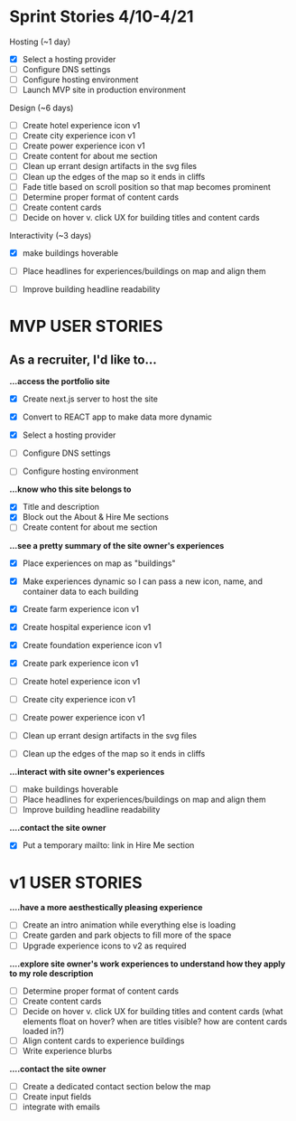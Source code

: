 # Sprint Stories 4/10-4/21
Hosting (~1 day)
- [x] Select a hosting provider
- [ ] Configure DNS settings
- [ ] Configure hosting environment
- [ ] Launch MVP site in production environment

Design (~6 days)
- [ ] Create hotel experience icon v1
- [ ] Create city experience icon v1
- [ ] Create power experience icon v1
- [ ] Create content for about me section
- [ ] Clean up errant design artifacts in the svg files
- [ ] Clean up the edges of the map so it ends in cliffs
- [ ] Fade title based on scroll position so that map becomes prominent
- [ ] Determine proper format of content cards 
- [ ] Create content cards
- [ ] Decide on hover v. click UX for building titles and content cards 

Interactivity (~3 days)
- [x] make buildings hoverable
- [ ] Place headlines for experiences/buildings on map and align them
- [ ] Improve building headline readability


# MVP USER STORIES
## As a recruiter, I'd like to...
**...access the portfolio site**
- [x] Create next.js server to host the site
- [x] Convert to REACT app to make data more dynamic
- [x] Select a hosting provider
- [ ] Configure DNS settings
- [ ] Configure hosting environment


**...know who this site belongs to** 
- [x] Title and description
- [x] Block out the About & Hire Me sections
- [ ] Create content for about me section

**...see a pretty summary of the site owner's experiences**
- [x] Place experiences on map as "buildings"
- [x] Make experiences dynamic so I can pass a new icon, name, and container data to each building
- [x] Create farm experience icon v1
- [x] Create hospital experience icon v1
- [x] Create foundation experience icon v1
- [x] Create park experience icon v1
- [ ] Create hotel experience icon v1
- [ ] Create city experience icon v1
- [ ] Create power experience icon v1
- [ ] Clean up errant design artifacts in the svg files
- [ ] Clean up the edges of the map so it ends in cliffs


**...interact with site owner's experiences**
- [ ] make buildings hoverable
- [ ] Place headlines for experiences/buildings on map and align them
- [ ] Improve building headline readability

**....contact the site owner**
- [x] Put a temporary mailto: link in Hire Me section


# v1 USER STORIES
**....have a more aesthestically pleasing experience**

- [ ] Create an intro animation while everything else is loading
- [ ] Create garden and park objects to fill more of the space
- [ ] Upgrade experience icons to v2 as required

**....explore site owner's work experiences to understand how they apply to my role description**
- [ ] Determine proper format of content cards 
- [ ] Create content cards
- [ ] Decide on hover v. click UX for building titles and content cards 
    (what elements float on hover? when are titles visible? how are content cards loaded in?)
- [ ] Align content cards to experience buildings
- [ ] Write experience blurbs

**....contact the site owner**
- [ ] Create a dedicated contact section below the map
- [ ] Create input fields
- [ ] integrate with emails